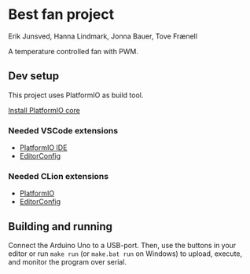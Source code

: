 # Best fan project

Erik Junsved, Hanna Lindmark, Jonna Bauer, Tove Frænell

A temperature controlled fan with PWM.

## Dev setup

This project uses PlatformIO as build tool.

[Install PlatformIO core](https://docs.platformio.org/en/latest/core/installation/methods/index.html)

### Needed VSCode extensions

- [PlatformIO IDE](https://marketplace.visualstudio.com/items?itemName=platformio.platformio-ide)
- [EditorConfig](https://marketplace.visualstudio.com/items?itemName=EditorConfig.EditorConfig)

### Needed CLion extensions
- [PlatformIO](https://plugins.jetbrains.com/plugin/13922-platformio-for-clion)
- [EditorConfig](https://plugins.jetbrains.com/plugin/7294-editorconfig)

## Building and running
Connect the Arduino Uno to a USB-port. Then, use the buttons in your editor or run `make run` (or `make.bat run` on Windows) to upload, execute, and monitor the program over serial.
